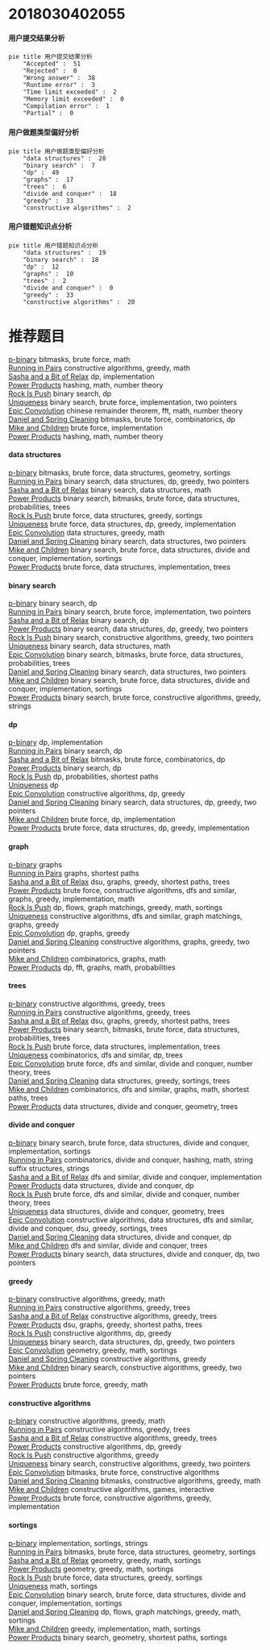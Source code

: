 # 2018030402055
<!-- tabs:start -->
#### **用户提交结果分析**

```mermaid
pie title 用户提交结果分析
    "Accepted" :  51
    "Rejected" :  0
    "Wrong answer" :  38
    "Runtime error" :  3
    "Time limit exceeded" :  2
    "Memory limit exceeded" :  0
    "Compilation error" :  1
    "Partial" :  0
```
#### **用户做题类型偏好分析**

```mermaid
pie title 用户做题类型偏好分析
    "data structures" :  28
    "binary search" :  7
    "dp" :  49
    "graphs" :  17
    "trees" :  6
    "divide and conquer" :  18
    "greedy" :  33
    "constructive algorithms" :  2
```
#### **用户错题知识点分析**

```mermaid
pie title 用户错题知识点分析
    "data structures" :  19
    "binary search" :  18
    "dp" :  12
    "graphs" :  10
    "trees" :  2
    "divide and conquer" :  0
    "greedy" :  33
    "constructive algorithms" :  20
```
<!-- tabs:end -->
# 推荐题目
[p-binary](https://codeforces.com/contest/1246/problem/A)		bitmasks,
                        brute force,
                        math		  
[Running in Pairs](http://codeforces.com/problemset/problem/1244/G)		constructive algorithms,
                        greedy,
                        math		  
[Sasha and a Bit of Relax](https://codeforces.com/contest/1113/problem/C)		dp,
                        implementation		  
[Power Products](https://codeforces.com/contest/1247/problem/D)		hashing,
                        math,
                        number theory		  
[Rock Is Push](https://codeforces.com/contest/1246/problem/C)		binary search,
                        dp		  
[Uniqueness](http://codeforces.com/problemset/problem/1208/B)		binary search,
                        brute force,
                        implementation,
                        two pointers		  
[Epic Convolution](http://codeforces.com/problemset/problem/1054/H)		chinese remainder theorem,
                        fft,
                        math,
                        number theory		  
[Daniel and Spring Cleaning](http://codeforces.com/problemset/problem/1245/F)		bitmasks,
                        brute force,
                        combinatorics,
                        dp		  
[Mike and Children](http://codeforces.com/problemset/problem/1121/B)		brute force,
                        implementation		  
[Power Products](https://codeforces.com/contest/1246/problem/B)		hashing,
                        math,
                        number theory		  
<!-- tabs:start -->
#### **data structures**
[p-binary](http://codeforces.com/problemset/problem/1194/E)		bitmasks,
                        brute force,
                        data structures,
                        geometry,
                        sortings		  
[Running in Pairs](http://codeforces.com/problemset/problem/1492/C)		binary search,
                        data structures,
                        dp,
                        greedy,
                        two pointers		  
[Sasha and a Bit of Relax](http://codeforces.com/problemset/problem/1490/G)		binary search,
                        data structures,
                        math		  
[Power Products](http://codeforces.com/problemset/problem/1479/D)		binary search,
                        bitmasks,
                        brute force,
                        data structures,
                        probabilities,
                        trees		  
[Rock Is Push](http://codeforces.com/problemset/problem/1497/A)		brute force,
                        data structures,
                        greedy,
                        sortings		  
[Uniqueness](http://codeforces.com/problemset/problem/1491/C)		brute force,
                        data structures,
                        dp,
                        greedy,
                        implementation		  
[Epic Convolution](http://codeforces.com/problemset/problem/1492/B)		data structures,
                        greedy,
                        math		  
[Daniel and Spring Cleaning](http://codeforces.com/problemset/problem/1436/E)		binary search,
                        data structures,
                        two pointers		  
[Mike and Children](http://codeforces.com/problemset/problem/1461/D)		binary search,
                        brute force,
                        data structures,
                        divide and conquer,
                        implementation,
                        sortings		  
[Power Products](http://codeforces.com/problemset/problem/1511/C)		brute force,
                        data structures,
                        implementation,
                        trees		  
#### **binary search**
[p-binary](https://codeforces.com/contest/1246/problem/C)		binary search,
                        dp		  
[Running in Pairs](http://codeforces.com/problemset/problem/1208/B)		binary search,
                        brute force,
                        implementation,
                        two pointers		  
[Sasha and a Bit of Relax](https://codeforces.com/contest/1247/problem/E)		binary search,
                        dp		  
[Power Products](http://codeforces.com/problemset/problem/1492/C)		binary search,
                        data structures,
                        dp,
                        greedy,
                        two pointers		  
[Rock Is Push](http://codeforces.com/problemset/problem/1463/D)		binary search,
                        constructive algorithms,
                        greedy,
                        two pointers		  
[Uniqueness](http://codeforces.com/problemset/problem/1490/G)		binary search,
                        data structures,
                        math		  
[Epic Convolution](http://codeforces.com/problemset/problem/1479/D)		binary search,
                        bitmasks,
                        brute force,
                        data structures,
                        probabilities,
                        trees		  
[Daniel and Spring Cleaning](http://codeforces.com/problemset/problem/1436/E)		binary search,
                        data structures,
                        two pointers		  
[Mike and Children](http://codeforces.com/problemset/problem/1461/D)		binary search,
                        brute force,
                        data structures,
                        divide and conquer,
                        implementation,
                        sortings		  
[Power Products](http://codeforces.com/problemset/problem/1493/C)		binary search,
                        brute force,
                        constructive algorithms,
                        greedy,
                        strings		  
#### **dp**
[p-binary](https://codeforces.com/contest/1113/problem/C)		dp,
                        implementation		  
[Running in Pairs](https://codeforces.com/contest/1246/problem/C)		binary search,
                        dp		  
[Sasha and a Bit of Relax](http://codeforces.com/problemset/problem/1245/F)		bitmasks,
                        brute force,
                        combinatorics,
                        dp		  
[Power Products](https://codeforces.com/contest/1247/problem/E)		binary search,
                        dp		  
[Rock Is Push](http://codeforces.com/problemset/problem/1245/E)		dp,
                        probabilities,
                        shortest paths		  
[Uniqueness](http://codeforces.com/problemset/problem/1245/C)		dp		  
[Epic Convolution](http://codeforces.com/problemset/problem/1245/B)		constructive algorithms,
                        dp,
                        greedy		  
[Daniel and Spring Cleaning](http://codeforces.com/problemset/problem/1492/C)		binary search,
                        data structures,
                        dp,
                        greedy,
                        two pointers		  
[Mike and Children](https://codeforces.com/contest/1457/problem/C)		brute force,
                        dp,
                        implementation		  
[Power Products](http://codeforces.com/problemset/problem/1491/C)		brute force,
                        data structures,
                        dp,
                        greedy,
                        implementation		  
#### **graph**
[p-binary](https://codeforces.com/contest/1161/problem/A)		graphs		  
[Running in Pairs](http://codeforces.com/problemset/problem/1063/B)		graphs,
                        shortest paths		  
[Sasha and a Bit of Relax](http://codeforces.com/problemset/problem/1245/D)		dsu,
                        graphs,
                        greedy,
                        shortest paths,
                        trees		  
[Power Products](http://codeforces.com/problemset/problem/1487/C)		brute force,
                        constructive algorithms,
                        dfs and similar,
                        graphs,
                        greedy,
                        implementation,
                        math		  
[Rock Is Push](http://codeforces.com/problemset/problem/1437/C)		dp,
                        flows,
                        graph matchings,
                        greedy,
                        math,
                        sortings		  
[Uniqueness](http://codeforces.com/problemset/problem/1470/D)		constructive algorithms,
                        dfs and similar,
                        graph matchings,
                        graphs,
                        greedy		  
[Epic Convolution](http://codeforces.com/problemset/problem/1476/C)		dp,
                        graphs,
                        greedy		  
[Daniel and Spring Cleaning](http://codeforces.com/problemset/problem/1304/D)		constructive algorithms,
                        graphs,
                        greedy,
                        two pointers		  
[Mike and Children](http://codeforces.com/problemset/problem/1475/C)		combinatorics,
                        graphs,
                        math		  
[Power Products](http://codeforces.com/problemset/problem/553/E)		dp,
                        fft,
                        graphs,
                        math,
                        probabilities		  
#### **trees**
[p-binary](https://codeforces.com/contest/1247/problem/F)		constructive algorithms,
                        greedy,
                        trees		  
[Running in Pairs](https://codeforces.com/contest/1246/problem/D)		constructive algorithms,
                        greedy,
                        trees		  
[Sasha and a Bit of Relax](http://codeforces.com/problemset/problem/1245/D)		dsu,
                        graphs,
                        greedy,
                        shortest paths,
                        trees		  
[Power Products](http://codeforces.com/problemset/problem/1479/D)		binary search,
                        bitmasks,
                        brute force,
                        data structures,
                        probabilities,
                        trees		  
[Rock Is Push](http://codeforces.com/problemset/problem/1511/C)		brute force,
                        data structures,
                        implementation,
                        trees		  
[Uniqueness](http://codeforces.com/problemset/problem/1499/F)		combinatorics,
                        dfs and similar,
                        dp,
                        trees		  
[Epic Convolution](http://codeforces.com/problemset/problem/1491/E)		brute force,
                        dfs and similar,
                        divide and conquer,
                        number theory,
                        trees		  
[Daniel and Spring Cleaning](http://codeforces.com/problemset/problem/1466/D)		data structures,
                        greedy,
                        sortings,
                        trees		  
[Mike and Children](http://codeforces.com/problemset/problem/1495/D)		combinatorics,
                        dfs and similar,
                        graphs,
                        math,
                        shortest paths,
                        trees		  
[Power Products](http://codeforces.com/problemset/problem/1303/G)		data structures,
                        divide and conquer,
                        geometry,
                        trees		  
#### **divide and conquer**
[p-binary](http://codeforces.com/problemset/problem/1461/D)		binary search,
                        brute force,
                        data structures,
                        divide and conquer,
                        implementation,
                        sortings		  
[Running in Pairs](http://codeforces.com/problemset/problem/1466/G)		combinatorics,
                        divide and conquer,
                        hashing,
                        math,
                        string suffix structures,
                        strings		  
[Sasha and a Bit of Relax](http://codeforces.com/problemset/problem/1490/D)		dfs and similar,
                        divide and conquer,
                        implementation		  
[Power Products](https://codeforces.com/contest/1483/problem/C)		data structures,
                        divide and conquer,
                        dp		  
[Rock Is Push](http://codeforces.com/problemset/problem/1491/E)		brute force,
                        dfs and similar,
                        divide and conquer,
                        number theory,
                        trees		  
[Uniqueness](http://codeforces.com/problemset/problem/1303/G)		data structures,
                        divide and conquer,
                        geometry,
                        trees		  
[Epic Convolution](http://codeforces.com/problemset/problem/1494/D)		constructive algorithms,
                        data structures,
                        dfs and similar,
                        divide and conquer,
                        dsu,
                        greedy,
                        sortings,
                        trees		  
[Daniel and Spring Cleaning](http://codeforces.com/problemset/problem/1482/E)		data structures,
                        divide and conquer,
                        dp		  
[Mike and Children](http://codeforces.com/problemset/problem/566/C)		dfs and similar,
                        divide and conquer,
                        trees		  
[Power Products](http://codeforces.com/problemset/problem/1428/F)		binary search,
                        data structures,
                        divide and conquer,
                        dp,
                        two pointers		  
#### **greedy**
[p-binary](http://codeforces.com/problemset/problem/1244/G)		constructive algorithms,
                        greedy,
                        math		  
[Running in Pairs](https://codeforces.com/contest/1247/problem/F)		constructive algorithms,
                        greedy,
                        trees		  
[Sasha and a Bit of Relax](https://codeforces.com/contest/1246/problem/D)		constructive algorithms,
                        greedy,
                        trees		  
[Power Products](http://codeforces.com/problemset/problem/1245/D)		dsu,
                        graphs,
                        greedy,
                        shortest paths,
                        trees		  
[Rock Is Push](http://codeforces.com/problemset/problem/1245/B)		constructive algorithms,
                        dp,
                        greedy		  
[Uniqueness](http://codeforces.com/problemset/problem/1492/C)		binary search,
                        data structures,
                        dp,
                        greedy,
                        two pointers		  
[Epic Convolution](https://codeforces.com/contest/1496/problem/C)		geometry,
                        greedy,
                        math,
                        sortings		  
[Daniel and Spring Cleaning](http://codeforces.com/problemset/problem/1493/A)		constructive algorithms,
                        greedy		  
[Mike and Children](http://codeforces.com/problemset/problem/1463/D)		binary search,
                        constructive algorithms,
                        greedy,
                        two pointers		  
[Power Products](http://codeforces.com/problemset/problem/1462/C)		brute force,
                        greedy,
                        math		  
#### **constructive algorithms**
[p-binary](http://codeforces.com/problemset/problem/1244/G)		constructive algorithms,
                        greedy,
                        math		  
[Running in Pairs](https://codeforces.com/contest/1247/problem/F)		constructive algorithms,
                        greedy,
                        trees		  
[Sasha and a Bit of Relax](https://codeforces.com/contest/1246/problem/D)		constructive algorithms,
                        greedy,
                        trees		  
[Power Products](http://codeforces.com/problemset/problem/1245/B)		constructive algorithms,
                        dp,
                        greedy		  
[Rock Is Push](http://codeforces.com/problemset/problem/1493/A)		constructive algorithms,
                        greedy		  
[Uniqueness](http://codeforces.com/problemset/problem/1463/D)		binary search,
                        constructive algorithms,
                        greedy,
                        two pointers		  
[Epic Convolution](https://codeforces.com/contest/1456/problem/B)		bitmasks,
                        brute force,
                        constructive algorithms		  
[Daniel and Spring Cleaning](http://codeforces.com/problemset/problem/1492/D)		bitmasks,
                        constructive algorithms,
                        greedy,
                        math		  
[Mike and Children](https://codeforces.com/contest/1504/problem/D)		constructive algorithms,
                        games,
                        interactive		  
[Power Products](https://codeforces.com/contest/1483/problem/A)		brute force,
                        constructive algorithms,
                        greedy,
                        implementation		  
#### **sortings**
[p-binary](http://codeforces.com/problemset/problem/1155/A)		implementation,
                        sortings,
                        strings		  
[Running in Pairs](http://codeforces.com/problemset/problem/1194/E)		bitmasks,
                        brute force,
                        data structures,
                        geometry,
                        sortings		  
[Sasha and a Bit of Relax](https://codeforces.com/contest/1496/problem/C)		geometry,
                        greedy,
                        math,
                        sortings		  
[Power Products](http://codeforces.com/problemset/problem/1495/A)		geometry,
                        greedy,
                        math,
                        sortings		  
[Rock Is Push](http://codeforces.com/problemset/problem/1497/A)		brute force,
                        data structures,
                        greedy,
                        sortings		  
[Uniqueness](http://codeforces.com/problemset/problem/1427/A)		math,
                        sortings		  
[Epic Convolution](http://codeforces.com/problemset/problem/1461/D)		binary search,
                        brute force,
                        data structures,
                        divide and conquer,
                        implementation,
                        sortings		  
[Daniel and Spring Cleaning](http://codeforces.com/problemset/problem/1437/C)		dp,
                        flows,
                        graph matchings,
                        greedy,
                        math,
                        sortings		  
[Mike and Children](http://codeforces.com/problemset/problem/1473/A)		greedy,
                        implementation,
                        math,
                        sortings		  
[Power Products](http://codeforces.com/problemset/problem/1486/B)		binary search,
                        geometry,
                        shortest paths,
                        sortings		  
<!-- tabs:end -->

